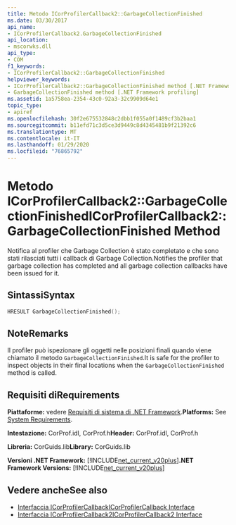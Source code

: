 ```yaml
---
title: Metodo ICorProfilerCallback2::GarbageCollectionFinished
ms.date: 03/30/2017
api_name:
- ICorProfilerCallback2.GarbageCollectionFinished
api_location:
- mscorwks.dll
api_type:
- COM
f1_keywords:
- ICorProfilerCallback2::GarbageCollectionFinished
helpviewer_keywords:
- ICorProfilerCallback2::GarbageCollectionFinished method [.NET Framework profiling]
- GarbageCollectionFinished method [.NET Framework profiling]
ms.assetid: 1a5758ea-2354-43c0-92a3-32c9909d64e1
topic_type:
- apiref
ms.openlocfilehash: 30f2e675532848c2dbb1f055a0f1489cf3b2baa1
ms.sourcegitcommit: b11efd71c3d5ce3d9449c8d4345481b9f21392c6
ms.translationtype: MT
ms.contentlocale: it-IT
ms.lasthandoff: 01/29/2020
ms.locfileid: "76865792"
---
```

# <a name="icorprofilercallback2garbagecollectionfinished-method"></a><span data-ttu-id="0e59b-102">Metodo ICorProfilerCallback2::GarbageCollectionFinished</span><span class="sxs-lookup"><span data-stu-id="0e59b-102">ICorProfilerCallback2::GarbageCollectionFinished Method</span></span>
<span data-ttu-id="0e59b-103">Notifica al profiler che Garbage Collection è stato completato e che sono stati rilasciati tutti i callback di Garbage Collection.</span><span class="sxs-lookup"><span data-stu-id="0e59b-103">Notifies the profiler that garbage collection has completed and all garbage collection callbacks have been issued for it.</span></span>  
  
## <a name="syntax"></a><span data-ttu-id="0e59b-104">Sintassi</span><span class="sxs-lookup"><span data-stu-id="0e59b-104">Syntax</span></span>  
  
```cpp  
HRESULT GarbageCollectionFinished();  
```  
  
## <a name="remarks"></a><span data-ttu-id="0e59b-105">Note</span><span class="sxs-lookup"><span data-stu-id="0e59b-105">Remarks</span></span>  
 <span data-ttu-id="0e59b-106">Il profiler può ispezionare gli oggetti nelle posizioni finali quando viene chiamato il metodo `GarbageCollectionFinished`.</span><span class="sxs-lookup"><span data-stu-id="0e59b-106">It is safe for the profiler to inspect objects in their final locations when the `GarbageCollectionFinished` method is called.</span></span>  
  
## <a name="requirements"></a><span data-ttu-id="0e59b-107">Requisiti di</span><span class="sxs-lookup"><span data-stu-id="0e59b-107">Requirements</span></span>  
 <span data-ttu-id="0e59b-108">**Piattaforme:** vedere [Requisiti di sistema di .NET Framework](../../../../docs/framework/get-started/system-requirements.md).</span><span class="sxs-lookup"><span data-stu-id="0e59b-108">**Platforms:** See [System Requirements](../../../../docs/framework/get-started/system-requirements.md).</span></span>  
  
 <span data-ttu-id="0e59b-109">**Intestazione:** CorProf.idl, CorProf.h</span><span class="sxs-lookup"><span data-stu-id="0e59b-109">**Header:** CorProf.idl, CorProf.h</span></span>  
  
 <span data-ttu-id="0e59b-110">**Libreria:** CorGuids.lib</span><span class="sxs-lookup"><span data-stu-id="0e59b-110">**Library:** CorGuids.lib</span></span>  
  
 <span data-ttu-id="0e59b-111">**Versioni .NET Framework:** [!INCLUDE[net_current_v20plus](../../../../includes/net-current-v20plus-md.md)]</span><span class="sxs-lookup"><span data-stu-id="0e59b-111">**.NET Framework Versions:** [!INCLUDE[net_current_v20plus](../../../../includes/net-current-v20plus-md.md)]</span></span>  
  
## <a name="see-also"></a><span data-ttu-id="0e59b-112">Vedere anche</span><span class="sxs-lookup"><span data-stu-id="0e59b-112">See also</span></span>

- [<span data-ttu-id="0e59b-113">Interfaccia ICorProfilerCallback</span><span class="sxs-lookup"><span data-stu-id="0e59b-113">ICorProfilerCallback Interface</span></span>](icorprofilercallback-interface.md)
- [<span data-ttu-id="0e59b-114">Interfaccia ICorProfilerCallback2</span><span class="sxs-lookup"><span data-stu-id="0e59b-114">ICorProfilerCallback2 Interface</span></span>](icorprofilercallback2-interface.md)
